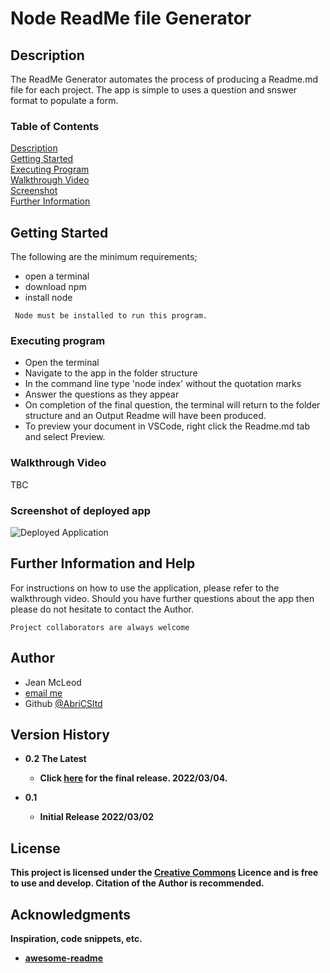 # Node ReadMe file Generator


## Description

The ReadMe Generator automates the process of producing a Readme.md file for each project. 
The app is simple to uses a question and snswer format to populate a form.
<br>
### Table of Contents
[Description](https://github.com/AbriCS/Readme-Generator#description)<br>
[Getting Started](https://github.com/AbriCS/Readme-Generator#getting-started)<br>
[Executing Program](https://github.com/AbriCS/Readme-Generator#executing-program)<br>
[Walkthrough Video](https://github.com/AbriCS/Readme-Generator#walkthrough-video)<br>
[Screenshot](https://github.com/AbriCS/Readme-Generator#screenshot)<br>
[Further Information](https://github.com/AbriCS/Readme-Generator#further-information)<br>


## Getting Started

The following are the minimum requirements;

- open a terminal
- download npm
- install node 

```
 Node must be installed to run this program.
 ```


### Executing program

- Open the terminal 
- Navigate to the app in the folder structure
- In the command line type 'node index' without the quotation marks
- Answer the questions as they appear
- On completion of the final question, the terminal will return to the folder structure and an Output Readme will have been produced.
- To preview your document in VSCode, right click the Readme.md tab and select Preview.


### Walkthrough Video
TBC

### Screenshot of deployed app

![Deployed Application](./utils/images/)


## Further Information and Help

For instructions on how to use the application, please refer to the walkthrough video.  Should you have further questions about the app then please do not hesitate to contact the Author.

```
Project collaborators are always welcome

```

## Author

- Jean McLeod
- <a href="mailto:AbriCSltd@gmail.com">email me</a>
- Github [@AbriCSltd](https://github.com/AbriCS/Readme-Generator)

## Version History

- <b>0.2  The Latest<b>
    - Click [here](https://abrics.github.io/) for the final release. 2022/03/04.

- 0.1
  - Initial Release 2022/03/02

## License

This project is licensed under the [Creative Commons](https://creativecommons.org/licenses/by/2.0/uk/) Licence and is free to use and develop. Citation of the Author is recommended.

## Acknowledgments

Inspiration, code snippets, etc.

- [awesome-readme](https://github.com/matiassingers/awesome-readme)